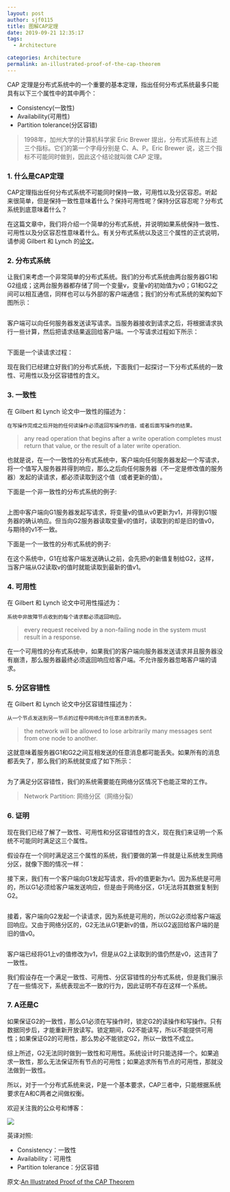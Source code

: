 ```yaml
---
layout: post
author: sjf0115
title: 图解CAP定理
date: 2019-09-21 12:35:17
tags:
  - Architecture

categories: Architecture
permalink: an-illustrated-proof-of-the-cap-theorem
---
```


CAP 定理是分布式系统中的一个重要的基本定理，指出任何分布式系统最多只能具有以下三个属性中的其中两个：
- Consistency(一致性)
- Availability(可用性)
- Partition tolerance(分区容错)

> 1998年，加州大学的计算机科学家 Eric Brewer 提出，分布式系统有上述三个指标。它们的第一个字母分别是 C、A、P。Eric Brewer 说，这三个指标不可能同时做到，因此这个结论就叫做 CAP 定理。

### 1. 什么是CAP定理

CAP定理指出任何分布式系统不可能同时保持一致，可用性以及分区容忍。听起来很简单，但是保持一致性意味着什么？保持可用性呢？保持分区容忍呢？分布式系统到底意味着什么？

在这篇文章中，我们将介绍一个简单的分布式系统，并说明如果系统保持一致性、可用性以及分区容忍性意味着什么。有关分布式系统以及这三个属性的正式说明，请参阅 Gilbert 和 Lynch 的[论文]()。

### 2. 分布式系统

让我们来考虑一个非常简单的分布式系统。我们的分布式系统由两台服务器G1和G2组成；这两台服务器都存储了同一个变量v，变量v的初始值为v0；G1和G2之间可以相互通信，同样也可以与外部的客户端通信；我们的分布式系统的架构如下图所示：

![]()

客户端可以向任何服务器发送读写请求。当服务器接收到请求之后，将根据请求执行一些计算，然后把请求结果返回给客户端。一个写请求过程如下所示：

![]()

下面是一个读请求过程：
![]()

现在我们已经建立好我们的分布式系统，下面我们一起探讨一下分布式系统的一致性、可用性以及分区容错性的含义。

### 3. 一致性

在 Gilbert 和 Lynch 论文中一致性的描述为：
```
在写操作完成之后开始的任何读操作必须返回写操作的值，或者后面写操作的结果。
```
> any read operation that begins after a write operation completes must return that value, or the result of a later write operation.

也就是说，在一个一致性的分布式系统中，客户端向任何服务器发起一个写请求，将一个值写入服务器并得到响应，那么之后向任何服务器（不一定是修改值的服务器）发起的读请求，都必须读取到这个值（或者更新的值）。

下面是一个非一致性的分布式系统的例子:

![]()

上图中客户端向G1服务器发起写请求，将变量v的值从v0更新为v1，并得到G1服务器的确认响应。但当向G2服务器读取变量v的值时，读取到的却是旧的值v0，与期待的v1不一致。

下面是一个一致性的分布式系统的例子:
![]()

在这个系统中，G1在给客户端发送确认之前，会先把v的新值复制给G2，这样，当客户端从G2读取v的值时就能读取到最新的值v1。

### 4. 可用性

在 Gilbert 和 Lynch 论文中可用性描述为：
```
系统中非故障节点收到的每个请求都必须返回响应。
```
> every request received by a non-failing node in the system must result in a response.

在一个可用性的分布式系统中，如果我们的客户端向服务器发送请求并且服务器没有崩溃，那么服务器最终必须返回响应给客户端。不允许服务器忽略客户端的请求。

### 5. 分区容错性

在 Gilbert 和 Lynch 论文中分区容错性描述为：
```
从一个节点发送到另一节点的过程中网络允许任意消息的丢失。
```
> the network will be allowed to lose arbitrarily many messages sent from one node to another.

这就意味着服务器G1和G2之间互相发送的任意消息都可能丢失。如果所有的消息都丢失了，那么我们的系统就变成了如下所示：

![]()

为了满足分区容错性，我们的系统需要能在网络分区情况下也能正常的工作。

> Network Partition: 网络分区（网络分裂）

### 6. 证明

现在我们已经了解了一致性、可用性和分区容错性的含义，现在我们来证明一个系统不可能同时满足这三个属性。

假设存在一个同时满足这三个属性的系统，我们要做的第一件就是让系统发生网络分区，就像下图的情况一样：
![]()

接下来，我们有一个客户端向G1发起写请求，将v的值更新为v1。因为系统是可用的，所以G1必须给客户端发送响应，但是由于网络分区，G1无法将其数据复制到G2。

![]()

接着，客户端向G2发起一个读请求，因为系统是可用的，所以G2必须给客户端返回响应。又由于网络分区的，G2无法从G1更新v的值，所以G2返回给客户端的是旧的值v0。

![]()

客户端已经将G1上v的值修改为v1，但是从G2上读取到的值仍然是v0，这违背了一致性。

我们假设存在一个满足一致性、可用性、分区容错性的分布式系统，但是我们展示了在一些情况下，系统表现出不一致的行为，因此证明不存在这样一个系统。

### 7. A还是C

如果保证G2的一致性，那么G1必须在写操作时，锁定G2的读操作和写操作。只有数据同步后，才能重新开放读写。锁定期间，G2不能读写，所以不能提供可用性；如果保证G2的可用性，那么势必不能锁定G2，所以一致性不成立。

综上所述，G2无法同时做到一致性和可用性。系统设计时只能选择一个。如果追求一致性，那么无法保证所有节点的可用性；如果追求所有节点的可用性，那就没法做到一致性。

所以，对于一个分布式系统来说，P是一个基本要求，CAP三者中，只能根据系统要求在A和C两者之间做权衡。

欢迎关注我的公众号和博客：

![](https://github.com/sjf0115/PubLearnNotes/blob/master/image/Other/smartsi.jpg?raw=true)

英译对照:
- Consistency：一致性
- Availability：可用性
- Partition tolerance：分区容错

原文:[An Illustrated Proof of the CAP Theorem](https://mwhittaker.github.io/blog/an_illustrated_proof_of_the_cap_theorem/)

